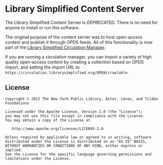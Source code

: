 # Library Simplified Content Server

The Library Simplified Content Server is *DEPRECATED*. There is no need for anyone to install or run this software.

The original purpose of the content server was to host open-access content and publish it through OPDS feeds. All of this functionality is now part of the [Library Simplified Circulation Manager](https://github.com/NYPL-Simplified/circulation).

If you are running a circulation manager, you can import a variety of high quality open-access content by creating a collection based on OPDS import, and setting the import URL to `https://circulation.librarysimplified.org/OPEN/crawlable`.

## License

```
Copyright © 2015 The New York Public Library, Astor, Lenox, and Tilden Foundations

Licensed under the Apache License, Version 2.0 (the "License");
you may not use this file except in compliance with the License.
You may obtain a copy of the License at

   http://www.apache.org/licenses/LICENSE-2.0

Unless required by applicable law or agreed to in writing, software
distributed under the License is distributed on an "AS IS" BASIS,
WITHOUT WARRANTIES OR CONDITIONS OF ANY KIND, either express or implied.
See the License for the specific language governing permissions and
limitations under the License.
```
